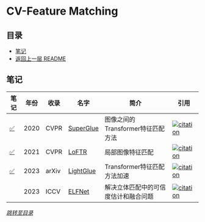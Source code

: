 # CV-Feature Matching

## 目录
- [笔记](#笔记)
- [返回上一层 README](../README.md)


## 笔记

| 笔记 | 年份 | 收录 | 名字                                                         | 简介                 | 引用 |
| ------ | ---- | ---- | ------------------------------------------------------------ | -------------------- | ------------------------------------------------------------ |
| [✅](./papers/SuperGlue%20Learning%20Feature%20Matching%20with%20Graph%20Neural%20Networks.md)      | 2020 | CVPR | [SuperGlue](https://arxiv.org/pdf/1911.11763.pdf) | 图像之间的Transformer特征匹配方法                   | [![citation](https://img.shields.io/badge/dynamic/json?label=citation&query=citationCount&url=https%3A%2F%2Fapi.semanticscholar.org%2Fgraph%2Fv1%2Fpaper%2F347e837b1aa03c9d17c69a522929000f0a0f0a51%3Ffields%3DcitationCount)](https://www.semanticscholar.org/paper/SuperGlue%3A-Learning-Feature-Matching-With-Graph-Sarlin-DeTone/347e837b1aa03c9d17c69a522929000f0a0f0a51) |
| [✅](./papers/LoFTR%20Detector-Free%20Local%20Feature%20Matching%20with%20Transformers.md)      | 2021 | CVPR | [LoFTR](https://arxiv.org/pdf/2104.00680.pdf) | 局部图像特征匹配                   | [![citation](https://img.shields.io/badge/dynamic/json?label=citation&query=citationCount&url=https%3A%2F%2Fapi.semanticscholar.org%2Fgraph%2Fv1%2Fpaper%2Fb91de7d12ec1103f6ef9eb0720d697a9e7ecc9fe%3Ffields%3DcitationCount)](https://www.semanticscholar.org/paper/LoFTR%3A-Detector-Free-Local-Feature-Matching-with-Sun-Shen/b91de7d12ec1103f6ef9eb0720d697a9e7ecc9fe) |
| [✅](./papers/LightGlue%20Local%20Feature%20Matching%20at%20Light%20Speed.md)      | 2023 | arXiv | [LightGlue](https://arxiv.org/pdf/2306.13643.pdf) | Transformer特征匹配方法加速                   | [![citation](https://img.shields.io/badge/dynamic/json?label=citation&query=citationCount&url=https%3A%2F%2Fapi.semanticscholar.org%2Fgraph%2Fv1%2Fpaper%2Fa6159daf277e73ca511da98a0d05432f6bab0de7%3Ffields%3DcitationCount)](https://www.semanticscholar.org/paper/LightGlue%3A-Local-Feature-Matching-at-Light-Speed-Lindenberger-Sarlin/a6159daf277e73ca511da98a0d05432f6bab0de7) |
|  | 2023 | ICCV | [ELFNet](https://arxiv.org/pdf/2308.00728.pdf) | 解决立体匹配中的可信度估计和融合问题              | [![citation](https://img.shields.io/badge/dynamic/json?label=citation&query=citationCount&url=https%3A%2F%2Fapi.semanticscholar.org%2Fgraph%2Fv1%2Fpaper%2Fd49ce0ade194f24446fad2566e22ac7d8e10fa89%3Ffields%3DcitationCount)](https://www.semanticscholar.org/paper/ELFNet%3A-Evidential-Local-global-Fusion-for-Stereo-Lou-Liu/d49ce0ade194f24446fad2566e22ac7d8e10fa89) |


*[跳转至目录](#目录)*
